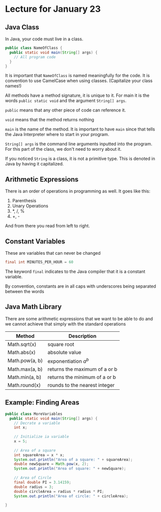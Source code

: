 # Lecture for January 23

## Java Class

In Java, your code must live in a class.

```java
public class NameOfClass {
  public static void main(String[] args) {
    // All program code
  }
}
```

It is important that `NameOfClass` is named meaningfully for the code. It is convention to use CamelCase when using classes. (Capitalize your class names!)

All methods have a method signature, it is unique to it. For main it is the words `public static void` and the argument `String[] args`.

`public` means that any other piece of code can reference it.

`void` means that the method returns nothing

`main` is the name of the method. It is important to have `main` since that tells the Java Interpreter where to start in your program.

`String[] args` is the command line arguments inputted into the program. For this part of the class, we don't need to worry about it.

If you noticed `String` is a class, it is not a primitive type. This is denoted in Java by having it capitalized.

## Arithmetic Expressions

There is an order of operations in programming as well. It goes like this:

1. Parenthesis
2. Unary Operations
3. *, /, %
4. +, -

And from there you read from left to right.

## Constant Variables

These are variables that can never be changed

```java
final int MINUTES_PER_HOUR = 60
```

The keyword `final` indicates to the Java compiler that it is a constant variable.

By convention, constants are in all caps with underscores being separated between the words



## Java Math Library

There are some arithmetic expressions that we want to be able to do and we cannot achieve that simply with the standard operations

| Method         | Description                   |
| -------------- | ----------------------------- |
| Math.sqrt(x)   | square root                   |
| Math.abs(x)    | absolute value                |
| Math.pow(a, b) | exponentiation $a^b$          |
| Math.max(a, b) | returns the maximum of a or b |
| Math.min(a, b) | returns the minimum of a or b |
| Math.round(x)  | rounds to the nearest integer |

## Example: Finding Areas

```java
public class MoreVariables
  public static void main(String[] args) {
  	// Decrate a variable
  	int x;
  
  	// Initialize ia variable
  	x = 5;
  
  	// Area of a square
  	int squareArea = x * x;
  	System.out.println("Area of a square: " + squareArea);
  	double newSquare = Math.pow(x, 2);
  	System.out.println("Area of square: " + newSquare);
  
  	// Area of Circle
  	final double PI = 3.14159;
  	double radius = 3;
  	double circleArea = radius * radius * PI;
  	System.out.println("Area of circle: " + circleArea);
  	
}
```


